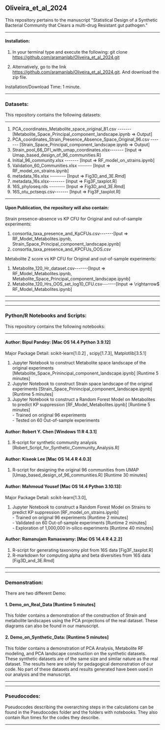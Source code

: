## Oliveira_et_al_2024
This repository pertains to the manuscript "Statistical Design of a Synthetic Bacterial Community that Clears a multi-drug Resistant gut 
pathogen."

____________________________________________________________________________
#### Installation:

1. In your terminal type and execute the following:
          git clone https://github.com/aramanlab/Oliveira_et_al_2024.git


2. Alternatively, go to the link https://github.com/aramanlab/Oliveira_et_al_2024.git. And download the zip file.

Installation/Download Time: 1 minute. 


_____________________________________________________________________________

### Datasets:
This repository contains the following datasets:
____________________________________________________________________________

1. PCA_coordinates_Metabolite_space_original_81.csv -------       [Metabolite_Space_Principal_component_landscape.ipynb => Output]
2. PCA_coordinates_Strain_Presence_Absence_Space_Original_96.csv -------   [Strain_Space_Principal_component_landscape.ipynb => Output] 
3. Strain_pool_66_DFI_with_umap_coordinates.xlsx-------     [Input =>  Umap_based_design_of_96_communities.R]
4. Initial_96_community.xlsx -------         [Input => RF_model_on_strains.ipynb] 
5. Validation_60_Communities.xlsx  -------   [Input => RF_model_on_strains.ipynb]
6. metadata_16s.xlsx --------                [Input => Fig3D_and_3E.Rmd]
8. metadata_16s.xlsx--------                [Input => Fig3F_taxplot.R]
8. 16S_phyloseq.rds --------                [Input => Fig3D_and_3E.Rmd]
9. 16S_otu_pctseqs.csv-------               [Input => Fig3F_taxplot.R]

___________________________________________________________________
#### Upon Publication, the repository will also contain:

Strain presence-absence vs KP CFU for Original and out-of-sample experiments:
1. consortia_taxa_presence_and_KpCFUs.csv-------[Iput => RF_Model_Metabolites.ipynb, Strain_Space_Principal_component_landscape.ipynb]
2. consortia_taxa_presence_and_KPCFUs_OOS.csv

Metabolite Z score vs KP CFU for Original and out-of-sample experiments:
1. Metabolite_120_Hr_dataset.csv-------[Input => RF_Model_Metabolites.ipynb, Metabolite_Space_Principal_component_landscape.ipynb]
2. Metabolite_120_Hrs_OOS_set_log10_CFU.csv-------[Input => \rightarrow$  RF_Model_Metabolites.ipynb]
   
________________________________________________________________________________________

________________________________________________________________________________________
________________________________________________________________________________________
### Python/R Notebooks and Scripts:
This repository contains the following notebooks:
________________________________________________________________________________________
#### Author: Bipul Pandey: [Mac OS 14.4 Python 3.9.12]
   Major Package Detail: scikit-learn[1.0.2] , scipy[1.7.3], Matplotlib[3.5.1] 
  1. Jupyter Notebook to construct Metabolite space landscape of the original experiments
               [Metabolite_Space_Prinincipal_component_landscape.ipynb]                     [Runtime 5 minutes]
  2. Jupyter Notebook to construct Strain space landscape of the original experiments
               [Strain_Space_Prinincipal_component_landscape.ipynb]                         [Runtime 5 minutes]
  3. Jupyter Notebook to construct a Random Forest Model on Metabolites to predict KP suppression
               [RF_Model_Metabolites.ipynb]                                                  [Runtime 5 minutes]
     <br /> - Trained on original 96 experiments
     <br /> - Tested on 60 Out-of-sample experiments 

#### Author: Robert Y. Chen [Windows 11 R 4.3.1] 
  1. R-script for synthetic community analysis [Robert_Script_for_Synthetic_Community_Analysis.R] 

#### Author: Kiseok Lee [Mac OS 14.4 R 4.0.3] 
  1. R-script for designing the original 96 communities from UMAP [Umap_based_design_of_96_communities.R] [Runtime 30 minutes]

#### Author: Mahmoud Yousef [Mac OS 14.4 Python 3.10.13]:
  Major Package Detail: scikit-learn[1.3.0],
  1. Jupyter Notebook to construct a Random Forest Model on Strains to predict KP suppression [RF_model_on_strains.ipynb]
        <br /> - Trained on original 96 experiments                     [Runtime 2 minutes]
        <br /> - Validated on 60 Out-of-sample experiments              [Runtime 2 minutes]
        <br /> - Exploration of 1,000,000 in-silico experiments         [Runtime 40 minutes]


#### Author: Ramanujam Ramaswamy: [Mac OS 14.4 R 4.2.2]
  1. R-script for generating taxonomy plot from 16S data [Fig3F_taxplot.R]
  2. R-markdown for computing alpha and beta diversities from 16S data [Fig3D_and_3E.Rmd]
___________________________________________________________________________________________________________________________________
___________________________________________________________________________________________________________________________________
### Demonstration:
There are two different Demo:
#### 1. Demo_on_Real_Data [Runtime 5 minutes]
This folder contains a demonstration of the construction of Strain and metabolite landscapes using the PCA projections of the real dataset. These diagrams can also be found in our manuscript.

#### 2. Demo_on_Synthetic_Data: [Runtime 5 minutes]
This folder contains a demonstration of PCA Analysis, Metabolite RF modeling, and PCA landscape construction on the synthetic datasets. These synthetic datasets are of the same size and similar nature as the real dataset. The results here are solely for pedagogical demonstration of our code. No part of these datasets and results generated have been used in our analysis and the manuscript.

____________________________________________________________________________________________________________________
____________________________________________________________________________________________________________________
### Pseudocodes:
Pseudocodes describing the overarching steps in the calculations can be found in the Pseudocodes folder and the folders with notebooks.
They also contain Run times for the codes they describe.
____________________________________________________________________________________________________________________                  
                    




